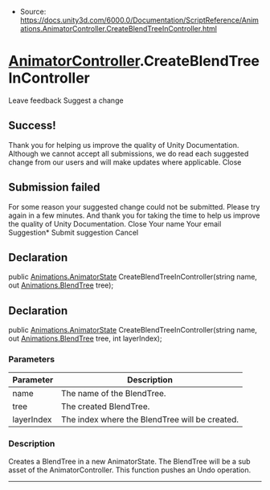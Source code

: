 * Source: https://docs.unity3d.com/6000.0/Documentation/ScriptReference/Animations.AnimatorController.CreateBlendTreeInController.html

#  [AnimatorController](https://docs.unity3d.com/6000.0/Documentation/ScriptReference/Animations.AnimatorController.html).CreateBlendTreeInController
Leave feedback
Suggest a change
## Success!
Thank you for helping us improve the quality of Unity Documentation. Although we cannot accept all submissions, we do read each suggested change from our users and will make updates where applicable.
Close
## Submission failed
For some reason your suggested change could not be submitted. Please <a>try again</a> in a few minutes. And thank you for taking the time to help us improve the quality of Unity Documentation.
Close
Your name Your email Suggestion* Submit suggestion
Cancel
## Declaration
public [Animations.AnimatorState](https://docs.unity3d.com/6000.0/Documentation/ScriptReference/Animations.AnimatorState.html) CreateBlendTreeInController(string name, out [Animations.BlendTree](https://docs.unity3d.com/6000.0/Documentation/ScriptReference/Animations.BlendTree.html) tree); 
## Declaration
public [Animations.AnimatorState](https://docs.unity3d.com/6000.0/Documentation/ScriptReference/Animations.AnimatorState.html) CreateBlendTreeInController(string name, out [Animations.BlendTree](https://docs.unity3d.com/6000.0/Documentation/ScriptReference/Animations.BlendTree.html) tree, int layerIndex); 
### Parameters
Parameter | Description  
---|---  
name | The name of the BlendTree.  
tree | The created BlendTree.  
layerIndex | The index where the BlendTree will be created.  
### Description
Creates a BlendTree in a new AnimatorState.
The BlendTree will be a sub asset of the AnimatorController. This function pushes an Undo operation.
* * *
